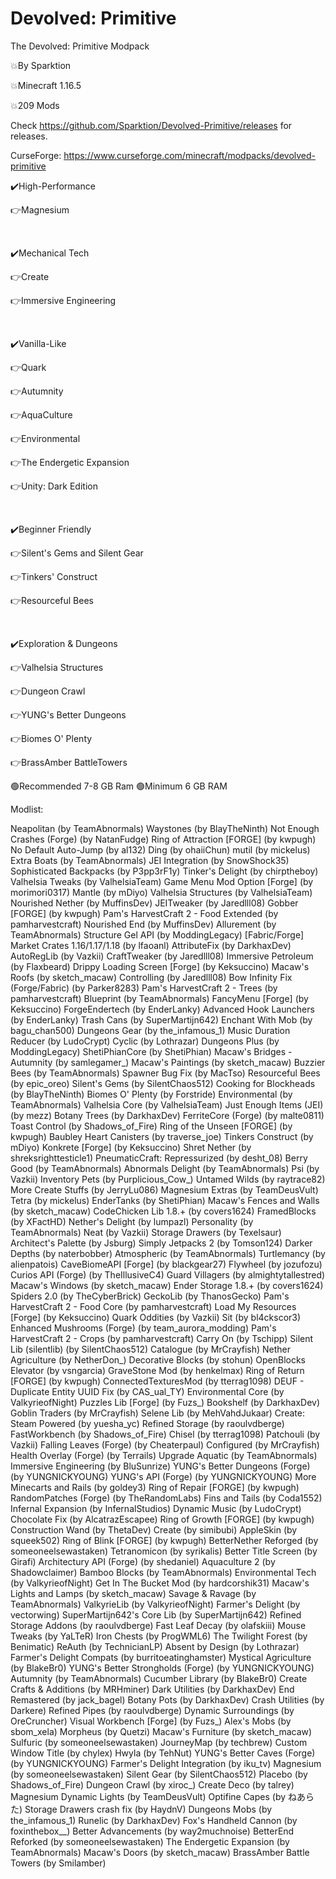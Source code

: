 # Devolved: Primitive
The Devolved: Primitive Modpack

💥By Sparktion

💥Minecraft 1.16.5

💥209 Mods


Check https://github.com/Sparktion/Devolved-Primitive/releases for releases.

CurseForge: https://www.curseforge.com/minecraft/modpacks/devolved-primitive
 

✔️High-Performance 

👉Magnesium

 

✔️Mechanical Tech

👉Create

👉Immersive Engineering

 

✔️Vanilla-Like

👉Quark

👉Autumnity

👉AquaCulture

👉Environmental

👉The Endergetic Expansion

👉Unity: Dark Edition

 

✔️Beginner Friendly

👉Silent's Gems and Silent Gear

👉Tinkers' Construct

👉Resourceful Bees

 

✔️Exploration & Dungeons

👉Valhelsia Structures

👉Dungeon Crawl

👉YUNG's Better Dungeons

👉Biomes O' Plenty

👉BrassAmber BattleTowers


🟢Recommended 7-8 GB Ram
🟢Minimum 6 GB RAM

Modlist:

Neapolitan (by TeamAbnormals)
Waystones (by BlayTheNinth)
Not Enough Crashes (Forge) (by NatanFudge)
Ring of Attraction [FORGE] (by kwpugh)
No Default Auto-Jump (by al132)
Ding (by ohaiiChun)
mutil (by mickelus)
Extra Boats (by TeamAbnormals)
JEI Integration (by SnowShock35)
Sophisticated Backpacks (by P3pp3rF1y)
Tinker's Delight (by chirptheboy)
Valhelsia Tweaks (by ValhelsiaTeam)
Game Menu Mod Option [Forge] (by morimori0317)
Mantle (by mDiyo)
Valhelsia Structures (by ValhelsiaTeam)
Nourished Nether (by MuffinsDev)
JEITweaker (by Jaredlll08)
Gobber [FORGE] (by kwpugh)
Pam's HarvestCraft 2 - Food Extended (by pamharvestcraft)
Nourished End (by MuffinsDev)
Allurement (by TeamAbnormals)
Structure Gel API (by ModdingLegacy)
[Fabric/Forge] Market Crates 1.16/1.17/1.18 (by lfaoanl)
AttributeFix (by DarkhaxDev)
AutoRegLib (by Vazkii)
CraftTweaker (by Jaredlll08)
Immersive Petroleum (by Flaxbeard)
Drippy Loading Screen [Forge] (by Keksuccino)
Macaw's Roofs (by sketch_macaw)
Controlling (by Jaredlll08)
Bow Infinity Fix (Forge/Fabric) (by Parker8283)
Pam's HarvestCraft 2 - Trees (by pamharvestcraft)
Blueprint (by TeamAbnormals)
FancyMenu [Forge] (by Keksuccino)
ForgeEndertech (by EnderLanky)
Advanced Hook Launchers (by EnderLanky)
Trash Cans (by SuperMartijn642)
Enchant With Mob (by bagu_chan500)
Dungeons Gear (by the_infamous_1)
Music Duration Reducer (by LudoCrypt)
Cyclic (by Lothrazar)
Dungeons Plus (by ModdingLegacy)
ShetiPhianCore (by ShetiPhian)
Macaw's Bridges - Autumnity (by samlegamer_)
Macaw's Paintings (by sketch_macaw)
Buzzier Bees (by TeamAbnormals)
Spawner Bug Fix (by MacTso)
Resourceful Bees (by epic_oreo)
Silent's Gems (by SilentChaos512)
Cooking for Blockheads (by BlayTheNinth)
Biomes O' Plenty (by Forstride)
Environmental (by TeamAbnormals)
Valhelsia Core (by ValhelsiaTeam)
Just Enough Items (JEI) (by mezz)
Botany Trees (by DarkhaxDev)
FerriteCore (Forge) (by malte0811)
Toast Control (by Shadows_of_Fire)
Ring of the Unseen [FORGE] (by kwpugh)
Baubley Heart Canisters (by traverse_joe)
Tinkers Construct (by mDiyo)
Konkrete [Forge] (by Keksuccino)
Shret Nether (by shreksrighttesticle1)
PneumaticCraft: Repressurized (by desht_08)
Berry Good (by TeamAbnormals)
Abnormals Delight (by TeamAbnormals)
Psi (by Vazkii)
Inventory Pets (by Purplicious_Cow_)
Untamed Wilds (by raytrace82)
More Create Stuffs (by JerryLu086)
Magnesium Extras (by TeamDeusVult)
Tetra (by mickelus)
EnderTanks (by ShetiPhian)
Macaw's Fences and Walls (by sketch_macaw)
CodeChicken Lib 1.8.+ (by covers1624)
FramedBlocks (by XFactHD)
Nether's Delight (by lumpazl)
Personality (by TeamAbnormals)
Neat (by Vazkii)
Storage Drawers (by Texelsaur)
Architect's Palette (by Jsburg)
Simply Jetpacks 2 (by Tomson124)
Darker Depths (by naterbobber)
Atmospheric (by TeamAbnormals)
Turtlemancy (by alienpatois)
CaveBiomeAPI [Forge] (by blackgear27)
Flywheel (by jozufozu)
Curios API (Forge) (by TheIllusiveC4)
Guard Villagers (by almightytallestred)
Macaw's Windows (by sketch_macaw)
Ender Storage 1.8.+ (by covers1624)
Spiders 2.0 (by TheCyberBrick)
GeckoLib (by ThanosGecko)
Pam's HarvestCraft 2 - Food Core (by pamharvestcraft)
Load My Resources [Forge] (by Keksuccino)
Quark Oddities (by Vazkii)
Sit (by bl4ckscor3)
Enhanced Mushrooms (Forge) (by team_aurora_modding)
Pam's HarvestCraft 2 - Crops (by pamharvestcraft)
Carry On (by Tschipp)
Silent Lib (silentlib) (by SilentChaos512)
Catalogue (by MrCrayfish)
Nether Agriculture (by NetherDon_)
Decorative Blocks (by stohun)
OpenBlocks Elevator (by vsngarcia)
GraveStone Mod (by henkelmax)
Ring of Return [FORGE] (by kwpugh)
ConnectedTexturesMod (by tterrag1098)
DEUF - Duplicate Entity UUID Fix (by CAS_ual_TY)
Environmental Core (by ValkyrieofNight)
Puzzles Lib [Forge] (by Fuzs_)
Bookshelf (by DarkhaxDev)
Goblin Traders (by MrCrayfish)
Selene Lib (by MehVahdJukaar)
Create: Steam Powered (by yuesha_yc)
Refined Storage (by raoulvdberge)
FastWorkbench (by Shadows_of_Fire)
Chisel (by tterrag1098)
Patchouli (by Vazkii)
Falling Leaves (Forge) (by Cheaterpaul)
Configured (by MrCrayfish)
Health Overlay (Forge) (by Terrails)
Upgrade Aquatic (by TeamAbnormals)
Immersive Engineering (by BluSunrize)
YUNG's Better Dungeons (Forge) (by YUNGNICKYOUNG)
YUNG's API (Forge) (by YUNGNICKYOUNG)
More Minecarts and Rails (by goldey3)
Ring of Repair [FORGE] (by kwpugh)
RandomPatches (Forge) (by TheRandomLabs)
Fins and Tails (by Coda1552)
Infernal Expansion (by InfernalStudios)
Dynamic Music (by LudoCrypt)
Chocolate Fix (by AlcatrazEscapee)
Ring of Growth [FORGE] (by kwpugh)
Construction Wand (by ThetaDev)
Create (by simibubi)
AppleSkin (by squeek502)
Ring of Blink [FORGE] (by kwpugh)
BetterNether Reforged (by someoneelsewastaken)
Tetranomicon (by syrikalis)
Better Title Screen (by Girafi)
Architectury API (Forge) (by shedaniel)
Aquaculture 2 (by Shadowclaimer)
Bamboo Blocks (by TeamAbnormals)
Environmental Tech (by ValkyrieofNight)
Get In The Bucket Mod (by hardcorshik31)
Macaw's Lights and Lamps (by sketch_macaw)
Savage & Ravage (by TeamAbnormals)
ValkyrieLib (by ValkyrieofNight)
Farmer's Delight (by vectorwing)
SuperMartijn642's Core Lib (by SuperMartijn642)
Refined Storage Addons (by raoulvdberge)
Fast Leaf Decay (by olafskiii)
Mouse Tweaks (by YaLTeR)
Iron Chests (by ProgWML6)
The Twilight Forest (by Benimatic)
ReAuth (by TechnicianLP)
Absent by Design (by Lothrazar)
Farmer's Delight Compats (by burritoeatinghamster)
Mystical Agriculture (by BlakeBr0)
YUNG's Better Strongholds (Forge) (by YUNGNICKYOUNG)
Autumnity (by TeamAbnormals)
Cucumber Library (by BlakeBr0)
Create Crafts & Additions (by MRHminer)
Dark Utilities (by DarkhaxDev)
End Remastered (by jack_bagel)
Botany Pots (by DarkhaxDev)
Crash Utilities (by Darkere)
Refined Pipes (by raoulvdberge)
Dynamic Surroundings (by OreCruncher)
Visual Workbench [Forge] (by Fuzs_)
Alex's Mobs (by sbom_xela)
Morpheus (by Quetzi)
Macaw's Furniture (by sketch_macaw)
Sulfuric (by someoneelsewastaken)
JourneyMap (by techbrew)
Custom Window Title (by chylex)
Hwyla (by TehNut)
YUNG's Better Caves (Forge) (by YUNGNICKYOUNG)
Farmer's Delight Integration (by iku_tv)
Magnesium (by someoneelsewastaken)
Silent Gear (by SilentChaos512)
Placebo (by Shadows_of_Fire)
Dungeon Crawl (by xiroc_)
Create Deco (by talrey)
Magnesium Dynamic Lights (by TeamDeusVult)
Optifine Capes (by ねあらた)
Storage Drawers crash fix (by HaydnV)
Dungeons Mobs (by the_infamous_1)
Runelic (by DarkhaxDev)
Fox's Handheld Cannon (by foxinthebox__)
Better Advancements (by way2muchnoise)
BetterEnd Reforked (by someoneelsewastaken)
The Endergetic Expansion (by TeamAbnormals)
Macaw's Doors (by sketch_macaw)
BrassAmber Battle Towers (by Smilamber)
